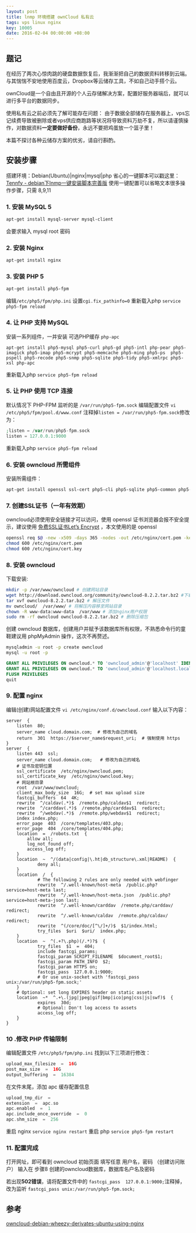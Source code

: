 ```yaml
---
layout: post
title: lnmp 环境搭建 ownCloud 私有云
tags: vps linux nginx
key: 10005
date: 2016-02-04 00:00:00 +08:00
---
```


## 题记
在经历了两次心惊肉跳的硬盘数据恢复后，我渐渐把自己的数据资料转移到云端。与其惴惴不安地使用百度云，Dropbox等云储存工具，不如自己动手搭个云。

ownCloud是一个自由且开源的个人云存储解决方案，配置好服务器端后，就可以进行多平台的数据同步。

使用私有云之前必须先了解可能存在问题：
由于数据全部储存在服务器上，vps忘记续费导致被删除或者vps供应商跑路等状况将导致资料万劫不复，所以请谨慎操作，对数据资料**一定要做好备份**，永远不要把鸡蛋放一个篮子里！

本篇不探讨各种云储存方案的优劣，请自行斟酌。

## 安装步骤

搭建环境：Debian(Ubuntu)|nginx|mysql|php
省心的一键脚本可以戳这里：[Tennfy - debian下lnmp一键安装脚本完善版](http://www.tennfy.com/2123.html "debian下lnmp一键安装脚本完善版")
使用一键配置可以省略文本很多操作步骤，只需 8,9,11

### 1. 安装 MySQL 5

```bash
apt-get install mysql-server mysql-client
```

会要求输入 mysql root 密码

### 2. 安装 Nginx

```bash
apt-get install nginx
```

### 3. 安装 PHP 5

```bash
apt-get install php5-fpm
```

编辑`/etc/php5/fpm/php.ini`
设置`cgi.fix_pathinfo=0`
重新载入php `service php5-fpm reload`

### 4. 让 PHP 支持 MySQL
安装一系列组件，一并安装 可选PHP缓存 `php-apc`
```
apt-get install php5-mysql php5-curl php5-gd php5-intl php-pear php5-imagick php5-imap php5-mcrypt php5-memcache php5-ming php5-ps  php5-pspell php5-recode php5-snmp php5-sqlite php5-tidy php5-xmlrpc php5-xsl php-apc
```
重新载入php `service php5-fpm reload`

### 5. 让 PHP 使用 TCP 连接
默认情况下 PHP-FPM 监听的是 `/var/run/php5-fpm.sock`
编辑配置文件 `vi /etc/php5/fpm/pool.d/www.conf`
注释掉`listen = /var/run/php5-fpm.sock`修改为：

```php
;listen = /var/run/php5-fpm.sock
listen = 127.0.0.1:9000
```

重新载入php `service php5-fpm reload`

### 6. 安装 owncloud 所需组件
安装所需组件：

```sh
apt-get install openssl ssl-cert php5-cli php5-sqlite php5-common php5-cgi sqlite3 php-pear curl libapr1 libtool curl libcurl4-openssl-dev php-xml-parser php5 php5-dev php5-gd varnish
```

### 7. 创建SSL证书（一年有效期）
owncloud必须使用安全链接才可以访问，使用 openssl 证书浏览器会报不安全提示，建议使用 [免费SSL证书Let’s Encrypt](http://www.tennfy.com/3911.html) ，本文使用的是 openssl

```bash
openssl req $@ -new -x509 -days 365 -nodes -out /etc/nginx/cert.pem -keyout  /etc/nginx/cert.key
chmod 600 /etc/nginx/cert.pem
chmod 600 /etc/nginx/cert.key
```

### 8. 安装 owncloud

下载安装:

```sh
mkdir -p /var/www/owncloud # 创建网站目录
wget http://download.owncloud.org/community/owncloud-8.2.2.tar.bz2 #下载owncloud
tar xvf owncloud-8.2.2.tar.bz2 # 解压文件
mv owncloud/  /var/www/ # 将解压内容移至网站目录
chown -R www-data:www-data  /var/www # 添加nginx用户权限
sudo rm -rf owncloud owncloud-8.2.2.tar.bz2 # 删除压缩包
```

创建 owncloud 数据库，创建用户并赋予该数据库所有权限，不熟悉命令行的童鞋建议用 phpMyAdmin 操作，这次不再赘述。

```sh
mysqladmin -u root -p create owncloud
mysql -u root -p
```
```sql
GRANT ALL PRIVILEGES ON owncloud.* TO 'owncloud_admin'@'localhost' IDENTIFIED BY  'owncloud_admin_password'
GRANT ALL PRIVILEGES ON owncloud.* TO 'owncloud_admin'@'localhost.localdomain' IDENTIFIED BY 'owncloud_admin_password'
FLUSH PRIVILEGES
quit
```

### 9. 配置 nginx
编辑(创建)网站配置文件 `vi /etc/nginx/conf.d/owncloud.conf`
输入以下内容：

```nginx
server  {
    listen  80;
    server_name cloud.domain.com;  # 修改为自己的域名
    return  301  https://$server_name$request_uri;  # 强制使用 https
}
server  {
    listen 443  ssl;
    server_name cloud.domain.com;   # 修改为自己的域名
    # 证书及密钥位置
    ssl_certificate  /etc/nginx/owncloud.pem;
    ssl_certificate_key  /etc/nginx/owncloud.key;
    # 网站根目录
    root  /var/www/owncloud;
    client_max_body_size  16G;  # set max upload size
    fastcgi_buffers  64  4K;
    rewrite  ^/caldav(.*)$  /remote.php/caldav$1  redirect;
    rewrite  ^/carddav(.*)$  /remote.php/carddav$1  redirect;
    rewrite  ^/webdav(.*)$  /remote.php/webdav$1  redirect;
    index index.php;
    error_page  403  /core/templates/403.php;
    error_page  404  /core/templates/404.php;
    location  =  /robots.txt  {
        allow all;
        log_not_found off;
        access_log off;
    }
    location  ~  ^/(data|config|\.ht|db_structure\.xml|README)  {
            deny all;
    }
    location  /  {
            # The following 2 rules are only needed with webfinger
            rewrite  ^/.well-known/host-meta  /public.php?service=host-meta last;
            rewrite  ^/.well-known/host-meta.json  /public.php?service=host-meta-json last;
            rewrite  ^/.well-known/carddav  /remote.php/carddav/  redirect;
            rewrite  ^/.well-known/caldav  /remote.php/caldav/  redirect;
            rewrite  ^(/core/doc/[^\/]+/)$  $1/index.html;
            try_files  $uri  $uri/  index.php;
    }
    location  ~  ^(.+?\.php)(/.*)?$  {
            try_files  $1  =  404;
            include fastcgi_params;
            fastcgi_param SCRIPT_FILENAME  $document_root$1;
            fastcgi_param PATH_INFO  $2;
            fastcgi_param HTTPS on;
            fastcgi_pass  127.0.0.1:9000;
            # Or use unix-socket with 'fastcgi_pass unix:/var/run/php5-fpm.sock;'
    }
    # Optional: set long EXPIRES header on static assets
    location  ~*  ^.+\.(jpg|jpeg|gif|bmp|ico|png|css|js|swf)$  {
            expires  30d;
            # Optional: Don't log access to assets
            access_log off;
    }
}
```

### 10 .修改 PHP 传输限制
编辑配置文件 `/etc/php5/fpm/php.ini`
找到以下三项进行修改：

```php
upload_max_filesize  =  16G
post_max_size  =  16G
output_buffering  =  16384
```

在文件末尾，添加 apc 缓存配置信息

```php
upload_tmp_dir  =
extension  =  apc.so
apc.enabled  =  1
apc.include_once_override  =  0
apc.shm_size  =  256
```

重启 nginx `service nginx restart`
重启 php `service php5-fpm restart`

### 11. 配置完成

打开网址，即可看到 owncloud 初始页面
填写任意 用户名，密码 （创建访问账户）
输入在 步骤8 创建的owncloud数据库，数据库名户名及密码

若出现**502错误**，请将配置文件中的 `fastcgi_pass  127.0.0.1:9000;`注释掉，改为监听 `fastcgi_pass unix:/var/run/php5-fpm.sock;`

## 参考
[owncloud-debian-wheezy-derivates-ubuntu-using-nginx](https://computermen.linuxeverywhere.org/2014/02/11/owncloud-debian-wheezy-derivates-ubuntu-using-nginx/)